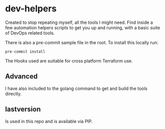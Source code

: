# dev-helpers

Created to stop repeating myself, all the tools I might need.
Find inside a few automation helpers scripts to get you up and running,
 with a basic suite of DevOps related tools.

There is also a pre-commit sample file in the root. To install this locally run:

```cli
pre-commit install
```

The Hooks used are suitable for cross platform Terraform use.

## Advanced

I have also included to the golang command to get and build the tools directly.

## lastversion

Is used in this repo and is available via PIP.
